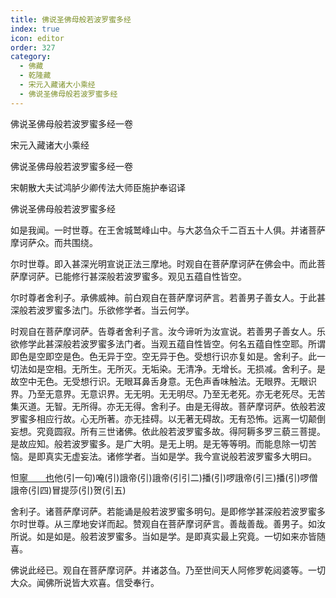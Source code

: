 ```yaml
---
title: 佛说圣佛母般若波罗蜜多经
index: true
icon: editor
order: 327
category:
  - 佛藏
  - 乾隆藏
  - 宋元入藏诸大小乘经
  - 佛说圣佛母般若波罗蜜多经
---
```


佛说圣佛母般若波罗蜜多经一卷  

宋元入藏诸大小乘经  

佛说圣佛母般若波罗蜜多经一卷  

宋朝散大夫试鸿胪少卿传法大师臣施护奉诏译  

佛说圣佛母般若波罗蜜多经  

如是我闻。一时世尊。在王舍城鹫峰山中。与大苾刍众千二百五十人俱。并诸菩萨摩诃萨众。而共围绕。  

尔时世尊。即入甚深光明宣说正法三摩地。时观自在菩萨摩诃萨在佛会中。而此菩萨摩诃萨。已能修行甚深般若波罗蜜多。观见五蕴自性皆空。  

尔时尊者舍利子。承佛威神。前白观自在菩萨摩诃萨言。若善男子善女人。于此甚深般若波罗蜜多法门。乐欲修学者。当云何学。  

时观自在菩萨摩诃萨。告尊者舍利子言。汝今谛听为汝宣说。若善男子善女人。乐欲修学此甚深般若波罗蜜多法门者。当观五蕴自性皆空。何名五蕴自性空耶。所谓即色是空即空是色。色无异于空。空无异于色。受想行识亦复如是。舍利子。此一切法如是空相。无所生。无所灭。无垢染。无清净。无增长。无损减。舍利子。是故空中无色。无受想行识。无眼耳鼻舌身意。无色声香味触法。无眼界。无眼识界。乃至无意界。无意识界。无无明。无无明尽。乃至无老死。亦无老死尽。无苦集灭道。无智。无所得。亦无无得。舍利子。由是无得故。菩萨摩诃萨。依般若波罗蜜多相应行故。心无所著。亦无挂碍。以无著无碍故。无有恐怖。远离一切颠倒妄想。究竟圆寂。所有三世诸佛。依此般若波罗蜜多故。得阿耨多罗三藐三菩提。是故应知。般若波罗蜜多。是广大明。是无上明。是无等等明。而能息除一切苦恼。是即真实无虚妄法。诸修学者。当如是学。我今宣说般若波罗蜜多大明曰。  

怛[寧　　也](切身)他(引一句)唵(引)誐帝(引)誐帝(引引二)播(引)啰誐帝(引三)播(引)啰僧誐帝(引四)冒提莎(引)贺(引五)  

舍利子。诸菩萨摩诃萨。若能诵是般若波罗蜜多明句。是即修学甚深般若波罗蜜多尔时世尊。从三摩地安详而起。赞观自在菩萨摩诃萨言。善哉善哉。善男子。如汝所说。如是如是。般若波罗蜜多。当如是学。是即真实最上究竟。一切如来亦皆随喜。  

佛说此经已。观自在菩萨摩诃萨。并诸苾刍。乃至世间天人阿修罗乾闼婆等。一切大众。闻佛所说皆大欢喜。信受奉行。  
